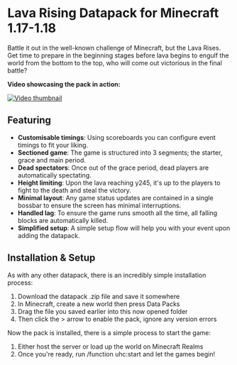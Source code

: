 # Lava Rising Datapack for Minecraft 1.17-1.18

Battle it out in the well-known challenge of Minecraft, but the Lava Rises. Get time to prepare in the beginning stages before lava begins to engulf the world from the bottom to the top, who will come out victorious in the final battle?

**Video showcasing the pack in action:**

[![Video thumbnail](https://plexion.dev/versions/old/thumbnails/lava-rising.png)](https://youtu.be/yrCv6cWoLzg)

## Featuring

* **Customisable timings**: Using scoreboards you can configure event timings to fit your liking.
* **Sectioned game**: The game is structured into 3 segments; the starter, grace and main period.
* **Dead spectators**: Once out of the grace period, dead players are automatically spectating.
* **Height limiting**: Upon the lava reaching y245, it's up to the players to fight to the death and steal the victory.
* **Minimal layout**: Any game status updates are contained in a single bossbar to ensure the screen has minimal interruptions.
* **Handled lag**: To ensure the game runs smooth all the time, all falling blocks are automatically killed.
* **Simplified setup**: A simple setup flow will help you with your event upon adding the datapack.

## Installation & Setup

As with any other datapack, there is an incredibly simple installation process:

1. Download the datapack .zip file and save it somewhere
2. In Minecraft, create a new world then press Data Packs
3. Drag the file you saved earlier into this now opened folder
4. Then click the > arrow to enable the pack, ignore any version errors

Now the pack is installed, there is a simple process to start the game:

1. Either host the server or load up the world on Minecraft Realms
2. Once you're ready, run /function uhc:start and let the games begin!
